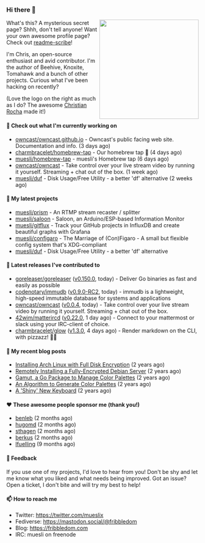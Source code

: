 ### Hi there 👋

<img align="right" src="https://raw.githubusercontent.com/muesli/muesli/master/assets/termenv.png" width="260">

What's this? A mysterious secret page? Shhh, don't tell anyone!
Want your own awesome profile page? Check out [readme-scribe](https://github.com/muesli/readme-scribe)!

I'm Chris, an open-source enthusiast and avid contributor. I'm the author of Beehive, Knoxite, Tomahawk and a bunch
of other projects. Curious what I've been hacking on recently?

(Love the logo on the right as much as I do? The awesome [Christian Rocha](https://github.com/meowgorithm/) made it!)

#### 👷 Check out what I'm currently working on

- [owncast/owncast.github.io](https://github.com/owncast/owncast.github.io) - Owncast&#39;s public facing web site.  Documentation and info. (3 days ago)
- [charmbracelet/homebrew-tap](https://github.com/charmbracelet/homebrew-tap) - Our homebrew tap 🍺 (4 days ago)
- [muesli/homebrew-tap](https://github.com/muesli/homebrew-tap) - muesli&#39;s Homebrew tap (6 days ago)
- [owncast/owncast](https://github.com/owncast/owncast) - Take control over your live stream video by running it yourself.  Streaming &#43; chat out of the box. (1 week ago)
- [muesli/duf](https://github.com/muesli/duf) - Disk Usage/Free Utility - a better &#39;df&#39; alternative (2 weeks ago)

#### 🌱 My latest projects

- [muesli/prism](https://github.com/muesli/prism) - An RTMP stream recaster / splitter
- [muesli/saloon](https://github.com/muesli/saloon) - Saloon, an Arduino/ESP-based Information Monitor
- [muesli/gitflux](https://github.com/muesli/gitflux) - Track your GitHub projects in InfluxDB and create beautiful graphs with Grafana
- [muesli/configaro](https://github.com/muesli/configaro) - The Marriage of (Con)Figaro - A small but flexible config system that&#39;s XDG-compliant
- [muesli/duf](https://github.com/muesli/duf) - Disk Usage/Free Utility - a better &#39;df&#39; alternative

#### 🔭 Latest releases I've contributed to

- [goreleaser/goreleaser](https://github.com/goreleaser/goreleaser) ([v0.150.0](https://github.com/goreleaser/goreleaser/releases/tag/v0.150.0), today) - Deliver Go binaries as fast and easily as possible
- [codenotary/immudb](https://github.com/codenotary/immudb) ([v0.9.0-RC2](https://github.com/codenotary/immudb/releases/tag/v0.9.0-RC2), today) - immudb is a lightweight, high-speed immutable database for systems and applications
- [owncast/owncast](https://github.com/owncast/owncast) ([v0.0.4](https://github.com/owncast/owncast/releases/tag/v0.0.4), today) - Take control over your live stream video by running it yourself.  Streaming &#43; chat out of the box.
- [42wim/matterircd](https://github.com/42wim/matterircd) ([v0.22.0](https://github.com/42wim/matterircd/releases/tag/v0.22.0), 1 day ago) - Connect to your mattermost or slack using your IRC-client of choice.
- [charmbracelet/glow](https://github.com/charmbracelet/glow) ([v1.3.0](https://github.com/charmbracelet/glow/releases/tag/v1.3.0), 4 days ago) - Render markdown on the CLI, with pizzazz! 💅🏻

#### 📜 My recent blog posts

- [Installing Arch Linux with Full Disk Encryption](https://fribbledom.com/posts/encrypted-arch-install/) (2 years ago)
- [Remotely Installing a Fully-Encrypted Debian Server](https://fribbledom.com/posts/encrypted-remote-debian-install/) (2 years ago)
- [Gamut, a Go Package to Manage Color Palettes](https://fribbledom.com/posts/gamut-package-to-handle-color-palettes/) (2 years ago)
- [An Algorithm to Generate Color Palettes](https://fribbledom.com/posts/an-algorithm-to-generate-color-palettes/) (2 years ago)
- [A &#39;Shiny&#39; New Keyboard](https://fribbledom.com/posts/a-shiny-new-keyboard/) (2 years ago)

#### ❤️ These awesome people sponsor me (thank you!)

- [benleb](https://github.com/benleb) (2 months ago)
- [hugomd](https://github.com/hugomd) (2 months ago)
- [sthagen](https://github.com/sthagen) (2 months ago)
- [berkus](https://github.com/berkus) (2 months ago)
- [lfuelling](https://github.com/lfuelling) (9 months ago)

#### 💬 Feedback

If you use one of my projects, I'd love to hear from you! Don't be shy and let me know what you liked
and what needs being improved. Got an issue? Open a ticket, I don't bite and will try my best to help!

#### 📫 How to reach me

- Twitter: https://twitter.com/mueslix
- Fediverse: https://mastodon.social/@fribbledom
- Blog: https://fribbledom.com
- IRC: muesli on freenode

